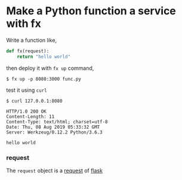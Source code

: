# Make a Python function a service with fx

Write a function like,

```python
def fx(request):
    return "hello world"
```

then deploy it with `fx up` command,

```shell
$ fx up -p 8080:3000 func.py
```

test it using `curl`

```shell
$ curl 127.0.0.1:8080

HTTP/1.0 200 OK
Content-Length: 11
Content-Type: text/html; charset=utf-8
Date: Thu, 08 Aug 2019 05:33:32 GMT
Server: Werkzeug/0.12.2 Python/3.6.3

hello world
```

### request

The `request` object is a [request](https://flask.palletsprojects.com/en/1.1.x/api/#flask.request) of [flask](https://github.com/pallets/flask)
